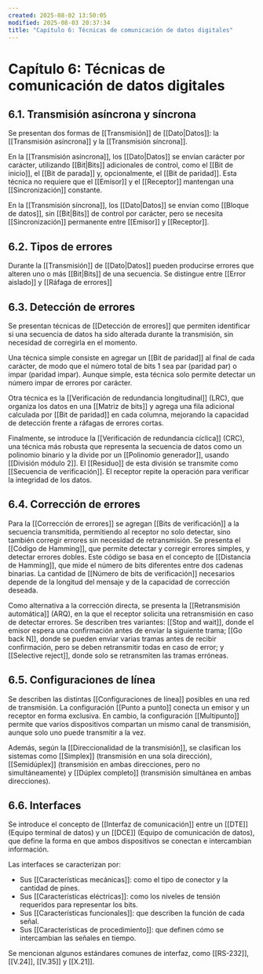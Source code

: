```yaml
---
created: 2025-08-02 13:50:05
modified: 2025-08-03 20:37:34
title: "Capítulo 6: Técnicas de comunicación de datos digitales"
---
```


# Capítulo 6: Técnicas de comunicación de datos digitales

## 6.1. Transmisión asíncrona y síncrona

Se presentan dos formas de [[Transmisión]] de [[Dato|Datos]]: la [[Transmisión asíncrona]] y la [[Transmisión síncrona]].

En la [[Transmisión asíncrona]], los [[Dato|Datos]] se envían carácter por carácter, utilizando [[Bit|Bits]] adicionales de control, como el [[Bit de inicio]], el [[Bit de parada]] y, opcionalmente, el [[Bit de paridad]]. Esta técnica no requiere que el [[Emisor]] y el [[Receptor]] mantengan una [[Sincronización]] constante.

En la [[Transmisión síncrona]], los [[Dato|Datos]] se envían como [[Bloque de datos]], sin [[Bit|Bits]] de control por carácter, pero se necesita [[Sincronización]] permanente entre [[Emisor]] y [[Receptor]].

## 6.2. Tipos de errores

Durante la [[Transmisión]] de [[Dato|Datos]] pueden producirse errores que alteren uno o más [[Bit|Bits]] de una secuencia. Se distingue entre [[Error aislado]] y [[Ráfaga de errores]]
## 6.3. Detección de errores

Se presentan técnicas de [[Detección de errores]] que permiten identificar si una secuencia de datos ha sido alterada durante la transmisión, sin necesidad de corregirla en el momento.

Una técnica simple consiste en agregar un [[Bit de paridad]] al final de cada carácter, de modo que el número total de bits 1 sea par (paridad par) o impar (paridad impar). Aunque simple, esta técnica solo permite detectar un número impar de errores por carácter.

Otra técnica es la [[Verificación de redundancia longitudinal]] (LRC), que organiza los datos en una [[Matriz de bits]] y agrega una fila adicional calculada por [[Bit de paridad]] en cada columna, mejorando la capacidad de detección frente a ráfagas de errores cortas.

Finalmente, se introduce la [[Verificación de redundancia cíclica]] (CRC), una técnica más robusta que representa la secuencia de datos como un polinomio binario y la divide por un [[Polinomio generador]], usando [[División módulo 2]]. El [[Residuo]] de esta división se transmite como [[Secuencia de verificación]]. El receptor repite la operación para verificar la integridad de los datos.

## 6.4. Corrección de errores

Para la [[Corrección de errores]] se agregan [[Bits de verificación]] a la secuencia transmitida, permitiendo al receptor no solo detectar, sino también corregir errores sin necesidad de retransmisión. Se presenta el [[Código de Hamming]], que permite detectar y corregir errores simples, y detectar errores dobles. Este código se basa en el concepto de [[Distancia de Hamming]], que mide el número de bits diferentes entre dos cadenas binarias. La cantidad de [[Número de bits de verificación]] necesarios depende de la longitud del mensaje y de la capacidad de corrección deseada.

Como alternativa a la corrección directa, se presenta la [[Retransmisión automática]] (ARQ), en la que el receptor solicita una retransmisión en caso de detectar errores. Se describen tres variantes: [[Stop and wait]], donde el emisor espera una confirmación antes de enviar la siguiente trama; [[Go back N]], donde se pueden enviar varias tramas antes de recibir confirmación, pero se deben retransmitir todas en caso de error; y [[Selective reject]], donde solo se retransmiten las tramas erróneas.

## 6.5. Configuraciones de línea

Se describen las distintas [[Configuraciones de línea]] posibles en una red de transmisión. La configuración [[Punto a punto]] conecta un emisor y un receptor en forma exclusiva. En cambio, la configuración [[Multipunto]] permite que varios dispositivos compartan un mismo canal de transmisión, aunque solo uno puede transmitir a la vez.

Además, según la [[Direccionalidad de la transmisión]], se clasifican los sistemas como [[Simplex]] (transmisión en una sola dirección), [[Semidúplex]] (transmisión en ambas direcciones, pero no simultáneamente) y [[Dúplex completo]] (transmisión simultánea en ambas direcciones).

## 6.6. Interfaces

Se introduce el concepto de [[Interfaz de comunicación]] entre un [[DTE]] (Equipo terminal de datos) y un [[DCE]] (Equipo de comunicación de datos), que define la forma en que ambos dispositivos se conectan e intercambian información.

Las interfaces se caracterizan por:

- Sus [[Características mecánicas]]: como el tipo de conector y la cantidad de pines.
- Sus [[Características eléctricas]]: como los niveles de tensión requeridos para representar los bits.
- Sus [[Características funcionales]]: que describen la función de cada señal.
- Sus [[Características de procedimiento]]: que definen cómo se intercambian las señales en tiempo.

Se mencionan algunos estándares comunes de interfaz, como [[RS-232]], [[V.24]], [[V.35]] y [[X.21]].
